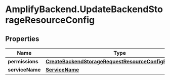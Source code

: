# AmplifyBackend.UpdateBackendStorageResourceConfig

## Properties

Name | Type | Description | Notes
------------ | ------------- | ------------- | -------------
**permissions** | [**CreateBackendStorageRequestResourceConfigPermissions**](CreateBackendStorageRequestResourceConfigPermissions.md) |  | 
**serviceName** | [**ServiceName**](ServiceName.md) |  | 


